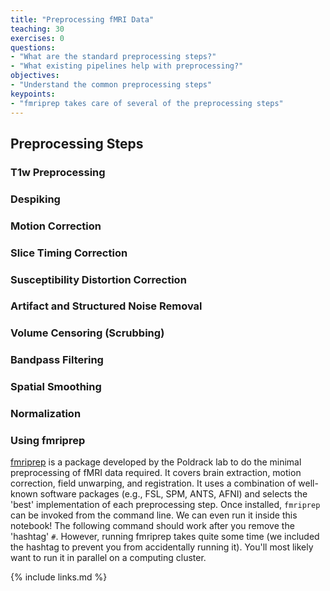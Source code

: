 ```yaml
---
title: "Preprocessing fMRI Data"
teaching: 30
exercises: 0
questions:
- "What are the standard preprocessing steps?"
- "What existing pipelines help with preprocessing?"
objectives:
- "Understand the common preprocessing steps"
keypoints:
- "fmriprep takes care of several of the preprocessing steps"
---
```


## Preprocessing Steps

### T1w Preprocessing

### Despiking

### Motion Correction

### Slice Timing Correction

### Susceptibility Distortion Correction

### Artifact and Structured Noise Removal

### Volume Censoring (Scrubbing)

### Bandpass Filtering

### Spatial Smoothing

### Normalization

### Using fmriprep
[fmriprep](https://fmriprep.readthedocs.io/en/stable/) is a package developed by the Poldrack lab to do the minimal preprocessing of fMRI data required. It covers brain extraction, motion correction, field unwarping, and registration. It uses a combination of well-known software packages (e.g., FSL, SPM, ANTS, AFNI) and selects the 'best' implementation of each preprocessing step.
Once installed, `fmriprep` can be invoked from the command line. We can even run it inside this notebook! The following command should work after you remove the 'hashtag' `#`.
However, running fmriprep takes quite some time (we included the hashtag to prevent you from accidentally running it). You'll most likely want to run it in parallel on a computing cluster.

{% include links.md %}
